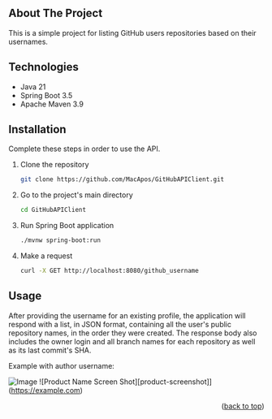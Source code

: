 <!-- ABOUT THE PROJECT -->

## About The Project

This is a simple project for listing GitHub users repositories based on their usernames.

## Technologies

* Java 21
* Spring Boot 3.5
* Apache Maven 3.9

## Installation

Complete these steps in order to use the API.

1. Clone the repository
   ```sh
   git clone https://github.com/MacApos/GitHubAPIClient.git
   ```
2. Go to the project's main directory
   ```sh
   cd GitHubAPIClient
   ```
3. Run Spring Boot application
   ```sh
   ./mvnw spring-boot:run
   ```
4. Make a request
   ```sh
   curl -X GET http://localhost:8080/github_username
   ```

## Usage

After providing the username for an existing profile, the application will respond with a list, in JSON format,
containing all the user's public repository names, in the order they were created. The response body also includes the
owner login and all branch names for each repository as well as its last commit's SHA.

Example with author username:

![Image](https://github.com/user-attachments/assets/dd2f3d75-baa0-485f-8aa4-76ca477ec925)
![Product Name Screen Shot][product-screenshot]](https://example.com)

<p align="right">(<a href="#about-the-project">back to top</a>)</p>